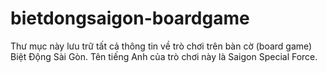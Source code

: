 # bietdongsaigon-boardgame
Thư mục này lưu trữ tất cả thông tin về trò chơi trên bàn cờ (board game) Biệt Động Sài Gòn. Tên tiếng Anh của trò chơi này là Saigon Special Force.

